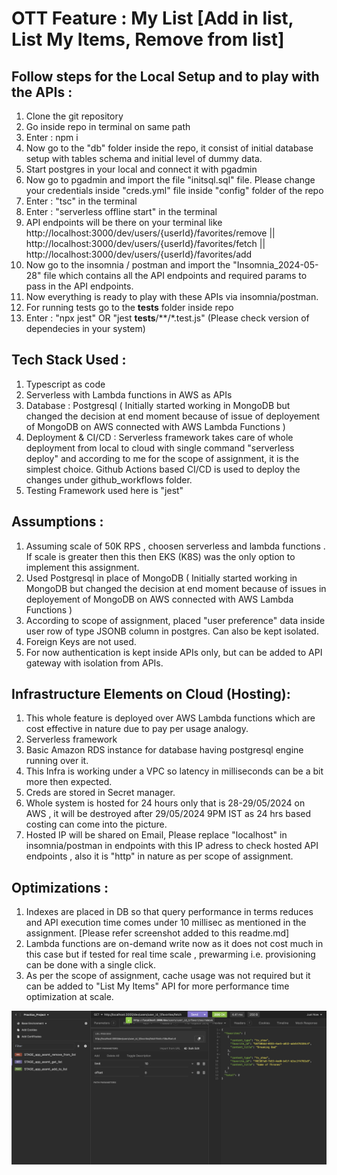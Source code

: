 # OTT Feature : My List [Add in list, List My Items, Remove from list]

Follow steps for the Local Setup and to play with the APIs :
------------------------------------------------------------
1. Clone the git repository
2. Go inside repo in terminal on same path
3. Enter : npm i
4. Now go to the "db" folder inside the repo, it consist of initial database setup with tables schema and initial level of dummy data. 
5. Start postgres in your local and connect it with pgadmin
6. Now go to pgadmin and import the file "initsql.sql" file. Please change your credentials inside "creds.yml" file inside "config" folder of the repo
7. Enter : "tsc" in the terminal
8. Enter : "serverless offline start" in the terminal
9. API endpoints will be there on your terminal like http://localhost:3000/dev/users/{userId}/favorites/remove  || http://localhost:3000/dev/users/{userId}/favorites/fetch || http://localhost:3000/dev/users/{userId}/favorites/add 
10. Now go to the insomnia / postman and import the "Insomnia_2024-05-28" file which contains all the API endpoints and required params to pass in the API endpoints.
11. Now everything is ready to play with these APIs via insomnia/postman.
12. For running tests go to the __tests__ folder inside repo 
13. Enter : "npx jest" OR "jest __tests__/**/*.test.js" (Please check version of dependecies in your system)

Tech Stack Used :
-----------------
1. Typescript as code 
2. Serverless with Lambda functions in AWS as APIs
3. Database : Postgresql ( Initially started working in MongoDB but changed the decision at end moment because of issue of deployement of MongoDB on AWS connected with AWS Lambda Functions )
4. Deployment & CI/CD : Serverless framework takes care of whole deployment from local to cloud with single command "serverless deploy" and according to me for the scope of assignment, it is the simplest choice. Github Actions based CI/CD is used to deploy the changes under github_workflows folder.
5. Testing Framework used here is "jest"

Assumptions :
-------------
1. Assuming scale of 50K RPS , choosen serverless and lambda functions . If scale is greater then this then EKS (K8S) was the only option to implement this assignment.
2. Used Postgresql in place of MongoDB ( Initially started working in MongoDB but changed the decision at end moment because of issues in deployement of MongoDB on AWS connected with AWS Lambda Functions )
2. According to scope of assignment, placed "user preference" data inside user row of type JSONB column in postgres. Can also be kept isolated.
3. Foreign Keys are not used.
4. For now authentication is kept inside APIs only, but can be added to API gateway with isolation from APIs.

Infrastructure Elements on Cloud (Hosting):
-------------------------------------------
1. This whole feature is deployed over AWS Lambda functions which are cost effective in nature due to pay per usage analogy.
2. Serverless framework
4. Basic Amazon RDS instance for database having postgresql engine running over it.
5. This Infra is working under a VPC so latency in milliseconds can be a bit more then expected.
6. Creds are stored in Secret manager.
7. Whole system is hosted for 24 hours only that is 28-29/05/2024 on AWS , it will be destroyed after 29/05/2024 9PM IST as 24 hrs based costing can come into the picture.
8. Hosted IP will be shared on Email, Please replace "localhost" in insomnia/postman in endpoints with this IP adress to check hosted API endpoints , also it is "http" in nature as per scope of assignment.

Optimizations :
---------------
1. Indexes are placed in DB so that query performance in terms reduces and API execution time comes under 10 millisec as mentioned in the assignment. [Please refer screenshot added to this readme.md]
2. Lambda functions are on-demand write now as it does not cost much in this case but if tested for real time scale , prewarming i.e. provisioning can be done with a single click.
3. As per the scope of assignment, cache usage was not required but it can be added to "List My Items" API for more performance time optimization at scale.

![Logo](./images/test_image.png)





